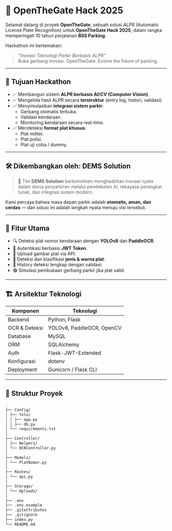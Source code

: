 # 🚗 OpenTheGate Hack 2025

Selamat datang di proyek **OpenTheGate**, sebuah solusi ALPR (Automatic License Plate Recognition) untuk **OpenTheGate Hack 2025**, dalam rangka memperingati 10 tahun perjalanan **BSS Parking**.

Hackathon ini bertemakan:

> _“Inovasi Teknologi Parkir Berbasis ALPR”_  
> Buka gerbang inovasi. OpenTheGate. Evolve the future of parking.

---

## 🎯 Tujuan Hackathon

- ✅ Membangun sistem **ALPR berbasis AI/CV (Computer Vision)**.
- ✅ Mengelola hasil ALPR secara **terstruktur** (entry log, histori, validasi).
- ✅ Menyimulasikan **integrasi sistem parkir**:
  - Gerbang otomatis terbuka.
  - Validasi kendaraan.
  - Monitoring kendaraan secara real-time.
- ✅ Mendeteksi **format plat khusus**:
  - Plat militer.
  - Plat polisi.
  - Plat uji coba / dummy.

---

## 🛠️ Dikembangkan oleh: **DEMS Solution**

> 🔧 Tim **DEMS Solution** berkomitmen menghadirkan inovasi nyata dalam dunia perparkiran melalui pendekatan AI, rekayasa perangkat lunak, dan integrasi sistem modern.

Kami percaya bahwa masa depan parkir adalah **otomatis, aman, dan cerdas** — dan solusi ini adalah langkah nyata menuju visi tersebut.

---

## 🚀 Fitur Utama

- 🔍 Deteksi plat nomor kendaraan dengan **YOLOv8** dan **PaddleOCR**.
- 🔐 Autentikasi berbasis **JWT Token**.
- 📸 Upload gambar plat via API.
- 🧠 Deteksi dan klasifikasi **jenis & warna plat**.
- 📜 History deteksi lengkap dengan validasi.
- 🟢 Simulasi pembukaan gerbang parkir jika plat valid.

---

## 🏗️ Arsitektur Teknologi

| Komponen      | Teknologi                 |
| ------------- | ------------------------- |
| Backend       | Python, Flask             |
| OCR & Deteksi | YOLOv8, PaddleOCR, OpenCV |
| Database      | MySQL                     |
| ORM           | SQLAlchemy                |
| Auth          | Flask-JWT-Extended        |
| Konfigurasi   | dotenv                    |
| Deployment    | Gunicorn / Flask CLI      |

---

## 📁 Struktur Proyek

```bash
.
├── Config/
│ ├── Yolo/
│ │ ├── app.py
│ │ ├── db.py
│ └── requirements.txt
│
├── Controller/
│ ├── Helpers/
│ └── OCRController.py
│
├── Models/
│ └── PlatNomor.py
│
├── Routes/
│ └── api.py
│
├── Storage/
│ └── Uploads/
│
├── .env
├── .env.example
├── .gitattributes
├── .gitignore
├── index.py
└── README.md
```
